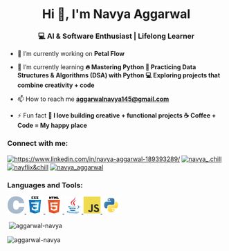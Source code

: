 <h1 align="center">Hi 👋, I'm Navya Aggarwal</h1>
<h3 align="center">💻 AI & Software Enthusiast | Lifelong Learner</h3>

- 🔭 I’m currently working on **Petal Flow**

- 🌱 I’m currently learning **🔥 Mastering Python 🧩 Practicing Data Structures & Algorithms (DSA) with Python 💻 Exploring projects that combine creativity + code**

- 📫 How to reach me **aggarwalnavya145@gmail.com**

- ⚡ Fun fact **🎨 I love building creative + functional projects ☕ Coffee + Code = My happy place**

<h3 align="left">Connect with me:</h3>
<p align="left">
<a href="https://linkedin.com/in/https://www.linkedin.com/in/navya-aggarwal-189393289/" target="blank"><img align="center" src="https://raw.githubusercontent.com/rahuldkjain/github-profile-readme-generator/master/src/images/icons/Social/linked-in-alt.svg" alt="https://www.linkedin.com/in/navya-aggarwal-189393289/" height="30" width="40" /></a>
<a href="https://instagram.com/navya_.chill" target="blank"><img align="center" src="https://raw.githubusercontent.com/rahuldkjain/github-profile-readme-generator/master/src/images/icons/Social/instagram.svg" alt="navya_.chill" height="30" width="40" /></a>
<a href="https://www.youtube.com/c/nayflix&chill" target="blank"><img align="center" src="https://raw.githubusercontent.com/rahuldkjain/github-profile-readme-generator/master/src/images/icons/Social/youtube.svg" alt="nayflix&chill" height="30" width="40" /></a>
<a href="https://www.leetcode.com/navya_aggarwal" target="blank"><img align="center" src="https://raw.githubusercontent.com/rahuldkjain/github-profile-readme-generator/master/src/images/icons/Social/leet-code.svg" alt="navya_aggarwal" height="30" width="40" /></a>
</p>

<h3 align="left">Languages and Tools:</h3>
<p align="left"> <a href="https://www.cprogramming.com/" target="_blank" rel="noreferrer"> <img src="https://raw.githubusercontent.com/devicons/devicon/master/icons/c/c-original.svg" alt="c" width="40" height="40"/> </a> <a href="https://www.w3schools.com/css/" target="_blank" rel="noreferrer"> <img src="https://raw.githubusercontent.com/devicons/devicon/master/icons/css3/css3-original-wordmark.svg" alt="css3" width="40" height="40"/> </a> <a href="https://www.w3.org/html/" target="_blank" rel="noreferrer"> <img src="https://raw.githubusercontent.com/devicons/devicon/master/icons/html5/html5-original-wordmark.svg" alt="html5" width="40" height="40"/> </a> <a href="https://www.java.com" target="_blank" rel="noreferrer"> <img src="https://raw.githubusercontent.com/devicons/devicon/master/icons/java/java-original.svg" alt="java" width="40" height="40"/> </a> <a href="https://developer.mozilla.org/en-US/docs/Web/JavaScript" target="_blank" rel="noreferrer"> <img src="https://raw.githubusercontent.com/devicons/devicon/master/icons/javascript/javascript-original.svg" alt="javascript" width="40" height="40"/> </a> <a href="https://www.python.org" target="_blank" rel="noreferrer"> <img src="https://raw.githubusercontent.com/devicons/devicon/master/icons/python/python-original.svg" alt="python" width="40" height="40"/> </a> </p>

<p>&nbsp;<img align="center" src="https://github-readme-stats.vercel.app/api?username=aggarwal-navya&show_icons=true&locale=en" alt="aggarwal-navya" /></p>

<p><img align="center" src="https://github-readme-streak-stats.herokuapp.com/?user=aggarwal-navya&" alt="aggarwal-navya" /></p>
